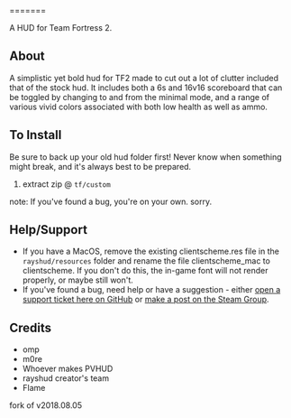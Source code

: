 =======

A HUD for Team Fortress 2.

About
-------

A simplistic yet bold hud for TF2 made to cut out a lot of clutter included that of the stock hud. It includes both a 6s and 16v16 scoreboard that can be toggled by changing to and from the minimal mode, and a range of various vivid colors associated with both low health as well as ammo.

To Install
--------

Be sure to back up your old hud folder first! Never know when something might break, and it's always best to be prepared.

1. extract zip @ ```tf/custom```

note: If you've found a bug, you're on your own. sorry.

Help/Support
--------
* If you have a MacOS, remove the existing clientscheme.res file in the `rayshud/resources` folder and rename the file clientscheme_mac to clientscheme. If you don't do this, the in-game font will not render properly, or maybe still won't.
* If you've found a bug, need help or have a suggestion - either [open a support ticket here on GitHub](https://github.com/raysfire/rayshud/issues/new) or [make a post on the Steam Group](https://steamcommunity.com/groups/rayshud).


Credits
--------

* omp 
* m0re 
* Whoever makes PVHUD 
* rayshud creator's team 
* Flame 

fork of v2018.08.05
